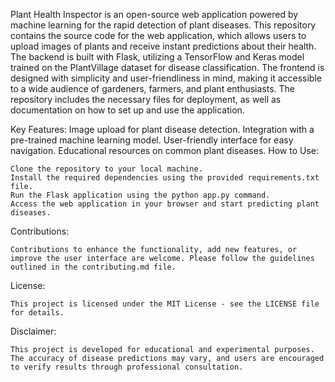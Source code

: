Plant Health Inspector is an open-source web application powered by machine learning for the rapid detection of plant diseases. This repository contains the source code for the web application, which allows users to upload images of plants and receive instant predictions about their health. The backend is built with Flask, utilizing a TensorFlow and Keras model trained on the PlantVillage dataset for disease classification. The frontend is designed with simplicity and user-friendliness in mind, making it accessible to a wide audience of gardeners, farmers, and plant enthusiasts. The repository includes the necessary files for deployment, as well as documentation on how to set up and use the application.

Key Features:
    Image upload for plant disease detection.
    Integration with a pre-trained machine learning model.
    User-friendly interface for easy navigation.
    Educational resources on common plant diseases.
How to Use:

    Clone the repository to your local machine.
    Install the required dependencies using the provided requirements.txt file.
    Run the Flask application using the python app.py command.
    Access the web application in your browser and start predicting plant diseases.
Contributions:

    Contributions to enhance the functionality, add new features, or improve the user interface are welcome. Please follow the guidelines outlined in the contributing.md file.

License:

    This project is licensed under the MIT License - see the LICENSE file for details.

Disclaimer:

    This project is developed for educational and experimental purposes. The accuracy of disease predictions may vary, and users are encouraged to verify results through professional consultation.
